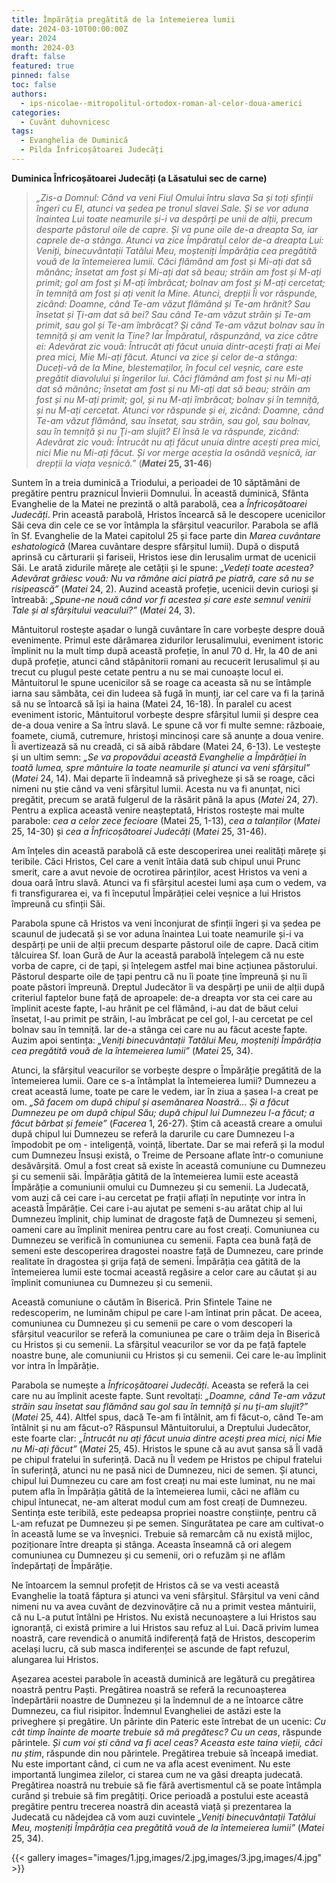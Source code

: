 ```yaml
---
title: Împărăția pregătită de la întemeierea lumii
date: 2024-03-10T00:00:00Z
year: 2024
month: 2024-03
draft: false
featured: true
pinned: false
toc: false
authors:
  - ips-nicolae--mitropolitul-ortodox-roman-al-celor-doua-americi  
categories:
  - Cuvânt duhovnicesc
tags:
  - Evanghelia de Duminică
  - Pilda Înfricoșătoarei Judecăți
---
```

**Duminica Înfricoșătoarei Judecăți (a Lăsatului sec de carne)**

> _„Zis-a Domnul: Când va veni Fiul Omului întru slava Sa și toți sfinții îngeri cu El, atunci va ședea pe tronul slavei Sale. Și se vor aduna înaintea Lui toate neamurile și-i va despărți pe unii de alții, precum desparte păstorul oile de capre. Și va pune oile de-a dreapta Sa, iar caprele de-a stânga. Atunci va zice Împăratul celor de-a dreapta Lui: Veniți, binecuvântații Tatălui Meu, moșteniți Împărăția cea pregătită vouă de la întemeierea lumii. Căci flămând am fost și Mi-ați dat să mănânc; însetat am fost și Mi-ați dat să beau; străin am fost și M-ați primit; gol am fost și M-ați îmbrăcat; bolnav am fost și M-ați cercetat; în temniță am fost și ați venit la Mine. Atunci, drepții Îi vor răspunde, zicând: Doamne, când Te-am văzut flămând și Te-am hrănit? Sau însetat și Ţi-am dat să bei? Sau când Te-am văzut străin și Te-am primit, sau gol și Te-am îmbrăcat? Și când Te-am văzut bolnav sau în temniță și am venit la Tine? Iar Împăratul, răspunzând, va zice către ei: Adevărat zic vouă: Întrucât ați făcut unuia dintr-acești frați ai Mei prea mici, Mie Mi-ați făcut. Atunci va zice și celor de-a stânga: Duceți-vă de la Mine, blestemaților, în focul cel veșnic, care este pregătit diavolului și îngerilor lui. Căci flămând am fost și nu Mi-ați dat să mănânc; însetat am fost și nu Mi-ați dat să beau; străin am fost și nu M-ați primit; gol, și nu M-ați îmbrăcat; bolnav și în temniță, și nu M-ați cercetat. Atunci vor răspunde și ei, zicând: Doamne, când Te-am văzut flămând, sau însetat, sau străin, sau gol, sau bolnav, sau în temniță și nu Ţi-am slujit? El însă le va răspunde, zicând: Adevărat zic vouă: Întrucât nu ați făcut unuia dintre acești prea mici, nici Mie nu Mi-ați făcut. Și vor merge aceștia la osândă veșnică, iar drepții la viața veșnică.”_ (**_Matei_ 25, 31-46**)

Suntem în a treia duminică a Triodului, a perioadei de 10 săptămâni de pregătire pentru praznicul Învierii Domnului. În această duminică, Sfânta Evanghelie de la Matei ne prezintă o altă parabolă, cea a _Înfricoșătoarei Judecăți_. Prin această parabolă, Hristos încearcă să le descopere ucenicilor Săi ceva din cele ce se vor întâmpla la sfârșitul veacurilor. Parabola se află în Sf. Evanghelie de la Matei capitolul 25 și face parte din _Marea cuvântare eshatologică_ (Marea cuvântare despre sfârșitul lumii). După o dispută aprinsă cu cărturarii și fariseii, Hristos iese din Ierusalim urmat de ucenicii Săi. Le arată zidurile mărețe ale cetății și le spune: _„Vedeți toate acestea? Adevărat grăiesc vouă: Nu va rămâne aici piatră pe piatră, care să nu se risipească”_ (_Matei_ 24, 2). Auzind această profeție, ucenicii devin curioși și întreabă: _„Spune-ne nouă când vor fi acestea și care este semnul venirii Tale și al sfârșitului veacului?”_ (_Matei_ 24, 3).

Mântuitorul rostește așadar o lungă cuvântare în care vorbește despre două evenimente. Primul este dărâmarea zidurilor Ierusalimului, eveniment istoric împlinit nu la mult timp după această profeție, în anul 70 d. Hr, la 40 de ani după profeție, atunci când stăpânitorii romani au recucerit Ierusalimul și au trecut cu plugul peste cetate pentru a nu se mai cunoaște locul ei. Mântuitorul le spune ucenicilor să se roage ca aceasta să nu se întâmple iarna sau sâmbăta, cei din Iudeea să fugă în munți, iar cel care va fi la țarină să nu se întoarcă să își ia haina (Matei 24, 16-18). În paralel cu acest eveniment istoric, Mântuitorul vorbește despre sfârșitul lumii și despre cea de-a doua venire a Sa întru slavă. Le spune că vor fi multe semne: războaie, foamete, ciumă, cutremure, hristoși mincinoși care să anunțe a doua venire. Îi avertizează să nu creadă, ci să aibă răbdare (Matei 24, 6-13). Le vestește și un ultim semn: _„Se va propovădui această Evanghelie a Împărăției în toată lumea, spre mântuire la toate neamurile și atunci va veni sfârșitul”_ (_Matei_ 24, 14). Mai departe îi îndeamnă să privegheze și să se roage, căci nimeni nu știe când va veni sfârșitul lumii. Acesta nu va fi anunțat, nici pregătit, precum se arată fulgerul de la răsărit până la apus (_Matei_ 24, 27). Pentru a explica această venire neașteptată, Hristos rostește mai multe parabole: _cea a celor zece fecioare_ (Matei 25, 1-13), _cea a talanților_ (_Matei_ 25, 14-30) și _cea a Înfricoșătoarei Judecăți_ (_Matei_ 25, 31-46).

Am înțeles din această parabolă că este descoperirea unei realități mărețe și teribile. Căci Hristos, Cel care a venit întâia dată sub chipul unui Prunc smerit, care a avut nevoie de ocrotirea părinților, acest Hristos va veni a doua oară întru slavă. Atunci va fi sfârșitul acestei lumi așa cum o vedem, va fi transfigurarea ei, va fi începutul Împărăției celei veșnice a lui Hristos împreună cu sfinții Săi.

Parabola spune că Hristos va veni înconjurat de sfinții îngeri și va ședea pe scaunul de judecată și se vor aduna înaintea Lui toate neamurile și-i va despărți pe unii de alții precum desparte păstorul oile de capre. Dacă citim tâlcuirea Sf. Ioan Gură de Aur la această parabolă înțelegem că nu este vorba de capre, ci de țapi, și înțelegem astfel mai bine acțiunea păstorului. Păstorul desparte oile de țapi pentru că nu îi poate ține împreună și nu îi poate păstori împreună. Dreptul Judecător îi va despărți pe unii de alții după criteriul faptelor bune față de aproapele: de-a dreapta vor sta cei care au împlinit aceste fapte, l-au hrănit pe cel flămând, i-au dat de băut celui însetat, l-au primit pe străin, l-au îmbrăcat pe cel gol, l-au cercetat pe cel bolnav sau în temniță. Iar de-a stânga cei care nu au făcut aceste fapte. Auzim apoi sentința: _„Veniți binecuvântații Tatălui Meu, moșteniți Împărăția cea pregătită vouă de la întemeierea lumii”_ (_Matei_ 25, 34).

Atunci, la sfârșitul veacurilor se vorbește despre o Împărăție pregătită de la întemeierea lumii. Oare ce s-a întâmplat la întemeierea lumii? Dumnezeu a creat această lume, toate pe care le vedem, iar în ziua a șasea l-a creat pe om. _„Să facem om după chipul și asemănarea Noastră… Și a făcut Dumnezeu pe om după chipul Său; după chipul lui Dumnezeu l-a făcut; a făcut bărbat și femeie”_ (_Facerea_ 1, 26-27). Știm că această creare a omului după chipul lui Dumnezeu se referă la darurile cu care Dumnezeu l-a împodobit pe om - inteligență, voință, libertate. Dar se mai referă și la modul cum Dumnezeu Însuși există, o Treime de Persoane aflate într-o comuniune desăvârșită. Omul a fost creat să existe în această comuniune cu Dumnezeu și cu semenii săi. Împărăția gătită de la întemeierea lumii este această Împărăție a comuniunii omului cu Dumnezeu și cu semenii. La Judecată, vom auzi că cei care i-au cercetat pe frații aflați în neputințe vor intra în această Împărăție. Cei care i-au ajutat pe semeni s-au arătat chip al lui Dumnezeu împlinit, chip luminat de dragoste față de Dumnezeu și semeni, oameni care au împlinit menirea pentru care au fost creați. Comuniunea cu Dumnezeu se verifică în comuniunea cu semenii. Fapta cea bună față de semeni este descoperirea dragostei noastre față de Dumnezeu, care prinde realitate în dragostea și grija față de semeni. Împărăția cea gătită de la întemeierea lumii este tocmai această regăsire a celor care au căutat și au împlinit comuniunea cu Dumnezeu și cu semenii.

Această comuniune o căutăm în Biserică. Prin Sfintele Taine ne redescoperim, ne luminăm chipul pe care l-am întinat prin păcat. De aceea, comuniunea cu Dumnezeu și cu semenii pe care o vom descoperi la sfârșitul veacurilor se referă la comuniunea pe care o trăim deja în Biserică cu Hristos și cu semenii. La sfârșitul veacurilor se vor da pe față faptele noastre bune, ale comuniunii cu Hristos și cu semenii. Cei care le-au împlinit vor intra în Împărăție.

Parabola se numește a _Înfricoșătoarei Judecăți_. Aceasta se referă la cei care nu au împlinit aceste fapte. Sunt revoltați: _„Doamne, când Te-am văzut străin sau însetat sau flămând sau gol sau în temniță și nu ți-am slujit?”_ (_Matei_ 25, 44). Altfel spus, dacă Te-am fi întâlnit, am fi făcut-o, când Te-am întâlnit și nu am făcut-o? Răspunsul Mântuitorului, a Dreptului Judecător, este foarte clar: _„Întrucât nu ați făcut unuia dintre acești prea mici, nici Mie nu Mi-ați făcut”_ (_Matei_ 25, 45). Hristos le spune că au avut șansa să Îl vadă pe chipul fratelui în suferință. Dacă nu Îl vedem pe Hristos pe chipul fratelui în suferință, atunci nu ne pasă nici de Dumnezeu, nici de semen. Și atunci, chipul lui Dumnezeu cu care am fost creați nu mai este luminat, nu ne mai putem afla în Împărăția gătită de la întemeierea lumii, căci ne aflăm cu chipul întunecat, ne-am alterat modul cum am fost creați de Dumnezeu. Sentința este teribilă, este pedeapsa propriei noastre conștiințe, pentru că L-am refuzat pe Dumnezeu și pe semen. Singurătatea pe care am cultivat-o în această lume se va înveșnici. Trebuie să remarcăm că nu există mijloc, poziționare între dreapta și stânga. Aceasta înseamnă că ori alegem comuniunea cu Dumnezeu și cu semenii, ori o refuzăm și ne aflăm îndepărtați de Împărăție.

Ne întoarcem la semnul profețit de Hristos că se va vesti această Evanghelie la toată făptura și atunci va veni sfârșitul. Sfârșitul va veni când nimeni nu va avea cuvânt de dezvinovățire că nu a primit vestea mântuirii, că nu L-a putut întâlni pe Hristos. Nu există necunoaștere a lui Hristos sau ignoranță, ci există primire a lui Hristos sau refuz al Lui. Dacă privim lumea noastră, care revendică o anumită indiferență față de Hristos, descoperim același lucru, că sub masca indiferenței se ascunde de fapt refuzul, alungarea lui Hristos.

Așezarea acestei parabole în această duminică are legătură cu pregătirea noastră pentru Paști. Pregătirea noastră se referă la recunoașterea îndepărtării noastre de Dumnezeu și la îndemnul de a ne întoarce către Dumnezeu, ca fiul risipitor. Îndemnul Evangheliei de astăzi este la priveghere și pregătire. Un părinte din Pateric este întrebat de un ucenic: _Cu cât timp înainte de moarte trebuie să mă pregătesc? Cu un ceas_, răspunde părintele. _Și cum voi ști când va fi acel ceas? Aceasta este taina vieții, căci nu știm_, răspunde din nou părintele. Pregătirea trebuie să înceapă imediat. Nu este important când, ci cum ne va afla acest eveniment. Nu este importantă lungimea zilelor, ci starea cum ne va găsi dreapta judecată. Pregătirea noastră nu trebuie să fie fără avertismentul că se poate întâmpla curând și trebuie să fim pregătiți. Orice perioadă a postului este această pregătire pentru trecerea noastră din această viață și prezentarea la Judecată cu nădejdea că vom auzi cuvintele _„Veniți binecuvântații Tatălui Meu, moșteniți Împărăția cea pregătită vouă de la întemeierea lumii”_ (_Matei_ 25, 34).

{{< gallery images="images/1.jpg,images/2.jpg,images/3.jpg,images/4.jpg" >}}